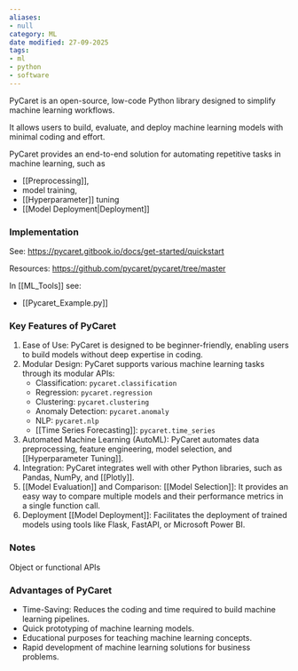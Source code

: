 ```yaml
---
aliases:
- null
category: ML
date modified: 27-09-2025
tags:
- ml
- python
- software
---
```

PyCaret is an open-source, low-code Python library designed to simplify machine learning workflows. 

It allows users to build, evaluate, and deploy machine learning models with minimal coding and effort. 

PyCaret provides an end-to-end solution for automating repetitive tasks in machine learning, such as 
- [[Preprocessing]],
- model training,
- [[Hyperparameter]] tuning
- [[Model Deployment|Deployment]]

### Implementation

See: https://pycaret.gitbook.io/docs/get-started/quickstart

Resources: https://github.com/pycaret/pycaret/tree/master

In [[ML_Tools]] see: 
- [[Pycaret_Example.py]]
### Key Features of PyCaret

1. Ease of Use: PyCaret is designed to be beginner-friendly, enabling users to build models without deep expertise in coding.
2. Modular Design: PyCaret supports various machine learning tasks through its modular APIs:
    - Classification: `pycaret.classification`
    - Regression: `pycaret.regression`
    - Clustering: `pycaret.clustering`
    - Anomaly Detection: `pycaret.anomaly`
    - NLP: `pycaret.nlp`
    - [[Time Series Forecasting]]: `pycaret.time_series`
3. Automated Machine Learning (AutoML): PyCaret automates data preprocessing, feature engineering, model selection, and [[Hyperparameter Tuning]].
4. Integration: PyCaret integrates well with other Python libraries, such as Pandas, NumPy, and [[Plotly]].
5. [[Model Evaluation]] and Comparison: [[Model Selection]]: It provides an easy way to compare multiple models and their performance metrics in a single function call.
6. Deployment [[Model Deployment]]: Facilitates the deployment of trained models using tools like Flask, FastAPI, or Microsoft Power BI.

### Notes

Object or functional APIs



### Advantages of PyCaret

- Time-Saving: Reduces the coding and time required to build machine learning pipelines.
- Quick prototyping of machine learning models.
- Educational purposes for teaching machine learning concepts.
- Rapid development of machine learning solutions for business problems.
